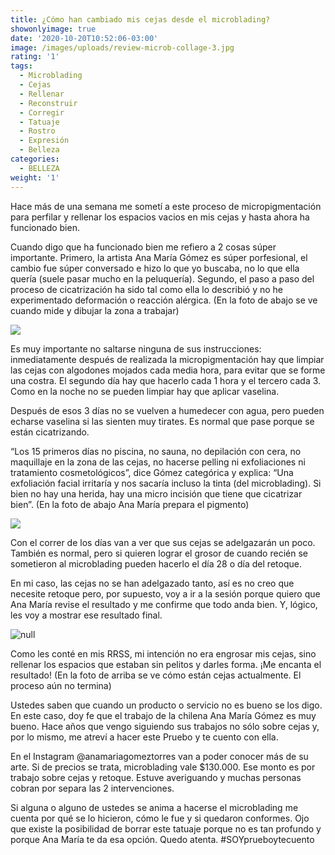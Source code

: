 ```yaml
---
title: ¿Cómo han cambiado mis cejas desde el microblading?
showonlyimage: true
date: '2020-10-20T10:52:06-03:00'
image: /images/uploads/review-microb-collage-3.jpg
rating: '1'
tags:
  - Microblading
  - Cejas
  - Rellenar
  - Reconstruir
  - Corregir
  - Tatuaje
  - Rostro
  - Expresión
  - Belleza
categories:
  - BELLEZA
weight: '1'
---
```

Hace más de una semana me sometí a este proceso de micropigmentación para perfilar y rellenar los espacios vacios en mis cejas y hasta ahora ha funcionado bien.

<!--more-->

Cuando digo que ha funcionado bien me refiero a 2 cosas súper importante. Primero, la artista Ana María Gómez es súper porfesional, el cambio fue súper conversado e hizo lo que yo buscaba, no lo que ella quería (suele pasar mucho en la peluquería). Segundo, el paso a paso del proceso de cicatrización ha sido tal como ella lo describió y no he experimentado deformación o reacción alérgica. (En la foto de abajo se ve cuando mide y dibujar la zona a trabajar) 

![](/images/uploads/review-microb-dibujo.jpg)

Es muy importante no saltarse ninguna de sus instrucciones: inmediatamente después de realizada la micropigmentación hay que limpiar las cejas con algodones mojados cada media hora, para evitar que se forme una costra. El segundo día hay que hacerlo cada 1 hora y el tercero cada 3. Como en la noche no se pueden limpiar hay que aplicar vaselina.

Después de esos 3 días no se vuelven a humedecer con agua, pero pueden echarse vaselina si las sienten muy tirates. Es normal que pase porque se están cicatrizando.

“Los 15 primeros días no piscina, no sauna, no depilación con cera, no maquillaje en la zona de las cejas, no hacerse pelling ni exfoliaciones ni tratamiento cosmetológicos”, dice Gómez categórica y explica: “Una exfoliación facial irritaría y nos sacaría incluso la tinta (del microblading). Si bien no hay una herida, hay una micro incisión que tiene que cicatrizar bien”. (En la foto de abajo Ana María prepara el pigmento)

![](/images/uploads/review-microb-anita.jpg)

Con el correr de los días van a ver que sus cejas se adelgazarán un poco. También es normal, pero si quieren lograr el grosor de cuando recién se sometieron al microblading pueden hacerlo el día 28 o día del retoque. 

En mi caso, las cejas no se han adelgazado tanto, así es no creo que necesite retoque pero, por supuesto, voy a ir a la sesión porque quiero que Ana María revise el resultado y me confirme que todo anda bien. Y, lógico, les voy a mostrar ese resultado final.

![null](/images/uploads/review-microb-3era-parte.jpg)

Como les conté en mis RRSS, mi intención no era engrosar mis cejas, sino rellenar los espacios que estaban sin pelitos y darles forma. ¡Me encanta el resultado! (En la foto de arriba se ve cómo están cejas actualmente. El proceso aún no termina)

Ustedes saben que cuando un producto o servicio no es bueno se los digo. En este caso, doy fe que el trabajo de la chilena Ana María Gómez es muy bueno. Hace años que vengo siguiendo sus trabajos no sólo sobre cejas y, por lo mismo, me atreví a hacer este Pruebo y te cuento con ella. 

En el Instagram @anamariagomeztorres van a poder conocer más de su arte. Si de precios se trata, microblading vale $130.000. Ese monto es por trabajo sobre cejas y retoque. Estuve averiguando y muchas personas cobran por separa las 2 intervenciones.

Si alguna o alguno de ustedes se anima a hacerse el microblading me cuenta por qué se lo hicieron, cómo le fue y si quedaron conformes. Ojo que existe la posibilidad de borrar este tatuaje porque no es tan profundo y porque Ana María te da esa opción. Quedo atenta. #SOYprueboytecuento
